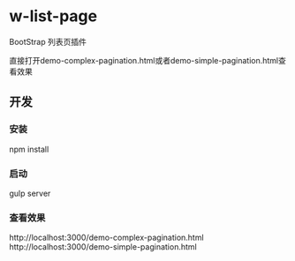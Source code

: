 # w-list-page
BootStrap 列表页插件

直接打开demo-complex-pagination.html或者demo-simple-pagination.html查看效果
## 开发
### 安装
npm install 

### 启动
gulp server

### 查看效果
http://localhost:3000/demo-complex-pagination.html
http://localhost:3000/demo-simple-pagination.html
